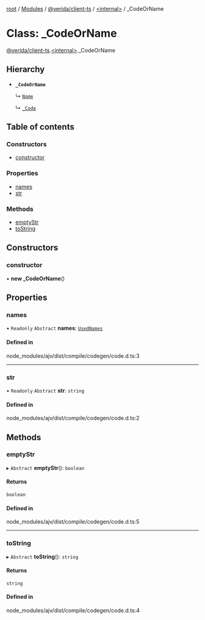[root](../README.md) / [Modules](../modules.md) / [@verida/client-ts](../modules/verida_client_ts.md) / [<internal\>](../modules/verida_client_ts._internal_.md) / \_CodeOrName

# Class: \_CodeOrName

[@verida/client-ts](../modules/verida_client_ts.md).[<internal\>](../modules/verida_client_ts._internal_.md)._CodeOrName

## Hierarchy

- **`_CodeOrName`**

  ↳ [`Name`](verida_client_ts._internal_.Name.md)

  ↳ [`_Code`](verida_client_ts._internal_._Code.md)

## Table of contents

### Constructors

- [constructor](verida_client_ts._internal_._CodeOrName.md#constructor)

### Properties

- [names](verida_client_ts._internal_._CodeOrName.md#names)
- [str](verida_client_ts._internal_._CodeOrName.md#str)

### Methods

- [emptyStr](verida_client_ts._internal_._CodeOrName.md#emptystr)
- [toString](verida_client_ts._internal_._CodeOrName.md#tostring)

## Constructors

### constructor

• **new _CodeOrName**()

## Properties

### names

• `Readonly` `Abstract` **names**: [`UsedNames`](../modules/verida_client_ts._internal_.md#usednames)

#### Defined in

node_modules/ajv/dist/compile/codegen/code.d.ts:3

___

### str

• `Readonly` `Abstract` **str**: `string`

#### Defined in

node_modules/ajv/dist/compile/codegen/code.d.ts:2

## Methods

### emptyStr

▸ `Abstract` **emptyStr**(): `boolean`

#### Returns

`boolean`

#### Defined in

node_modules/ajv/dist/compile/codegen/code.d.ts:5

___

### toString

▸ `Abstract` **toString**(): `string`

#### Returns

`string`

#### Defined in

node_modules/ajv/dist/compile/codegen/code.d.ts:4
